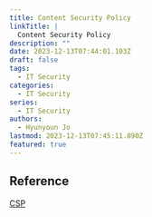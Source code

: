 ```yaml
---
title: Content Security Policy
linkTitle: |
  Content Security Policy
description: ""
date: 2023-12-13T07:44:01.103Z
draft: false
tags:
  - IT Security
categories:
  - IT Security
series:
  - IT Security
authors:
  - Hyunyoun Jo
lastmod: 2023-12-13T07:45:11.890Z
featured: true
---
```


## Reference

[CSP](https://developer.mozilla.org/ko/docs/Glossary/CSP)
